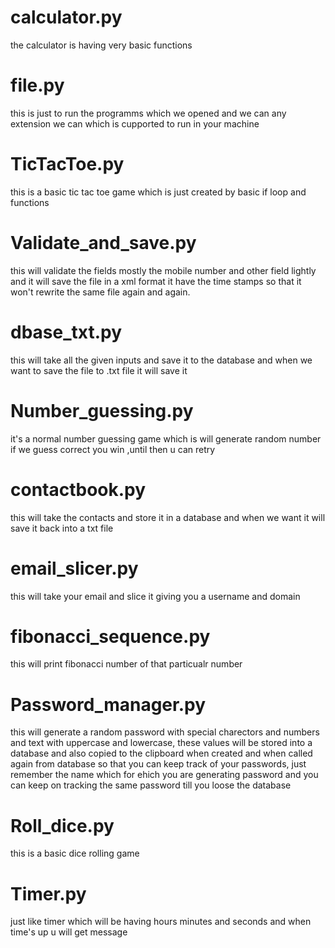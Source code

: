 # calculator.py
the calculator is having very basic functions 
# file.py
this is just to run the programms which we opened and we can any extension we can which is cupported to run in your machine
# TicTacToe.py
this is a basic tic tac toe game which is just created by basic if loop and functions 
# Validate_and_save.py
this will validate the fields mostly the mobile number and other field lightly and it will save the file in a xml format 
it have the time stamps so that it won't rewrite the same file again and again.
# dbase_txt.py
this will take all the given inputs and save it to the database and when we want to save the file to .txt file it will save it
# Number_guessing.py
it's a normal number guessing game which is will generate random number if we guess correct you win ,until then u can retry
# contactbook.py
this will take the contacts and store it in a database and when we want it will save it back into a txt file
# email_slicer.py
this will take your email and slice it giving you a username and domain
# fibonacci_sequence.py
this will print fibonacci number of that particualr number 
# Password_manager.py
this will generate a random password with special charectors and numbers and text with uppercase and lowercase, these values will be stored into a database and also copied to the clipboard when created and when called again from database so that you can keep track of your passwords, just remember the name which for ehich you are generating password and you can keep on tracking the same password till you loose the database
# Roll_dice.py
this is a basic dice rolling game
# Timer.py
just like timer which will be having hours minutes and seconds and when time's up u will get message
